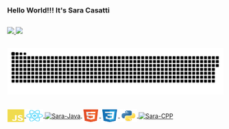 ### Hello World!!! It's Sara Casatti

##

<div>
  <a href="https://github.com/SaraCasatti">
  <img height="180em" src="https://github-readme-stats.vercel.app/api?username=SaraCasatti&show_icons=true&theme=tokyonight&rank_icon=github"/>
  <img height="180em" src="https://github-readme-stats.vercel.app/api/top-langs/?username=SaraCasatti&layout=donut&langs_count=16&theme=tokyonight"/>
</div>
   
##

![Snake animation](https://github.com/SaraCasatti/SaraCasatti/blob/output/github-contribution-grid-snake.svg)
   
<div style="display: inline_block"><br>
  <img align="center" alt="Sara-Js" height="30" width="40" src="https://raw.githubusercontent.com/devicons/devicon/master/icons/javascript/javascript-plain.svg">
  <img align="center" alt="Sara-React" height="30" width="40" src="https://raw.githubusercontent.com/devicons/devicon/master/icons/react/react-original.svg">
  <img align="center" alt="Sara-Java" height="30" width="40" src="https://cdn.jsdelivr.net/gh/devicons/devicon@latest/icons/java/java-original.svg">
  <img align="center" alt="Sara-HTML" height="30" width="40" src="https://raw.githubusercontent.com/devicons/devicon/master/icons/html5/html5-original.svg">
  <img align="center" alt="Sara-CSS" height="30" width="40" src="https://raw.githubusercontent.com/devicons/devicon/master/icons/css3/css3-original.svg">
  <img align="center" alt="Sara-Python" height="30" width="40" src="https://raw.githubusercontent.com/devicons/devicon/master/icons/python/python-original.svg">
  <img align="center" alt="Sara-CPP" height="30" width="40" src="https://cdn.jsdelivr.net/gh/devicons/devicon@latest/icons/cplusplus/cplusplus-original.svg">
</div>
  
  ##

 



